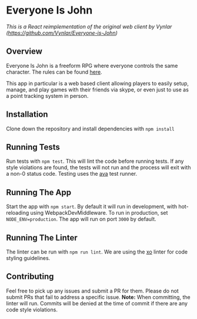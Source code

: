 # Everyone Is John
_This is a React reimplementation of the original web client by Vynlar (https://github.com/Vynlar/Everyone-is-John)_

## Overview
Everyone Is John is a freeform RPG where everyone controls the same character. The rules can be found [here](https://1d4chan.org/images/7/70/EVERYONE_IS_JOHN.png).

This app in particular is a web based client allowing players to easily setup, manage, and play games with their friends via skype, or even just to use as a point tracking system in person.

## Installation
Clone down the repository and install dependencies with `npm install`

## Running Tests
Run tests with `npm test`. This will lint the code before running tests. If any style violations are found, the tests will not run and the process will exit with a non-0 status code. Testing uses the [ava](https://github.com/avajs/ava) test runner.

## Running The App
Start the app with `npm start`. By default it will run in development, with hot-reloading using WebpackDevMiddleware. To run in production, set `NODE_ENV=production`. The app will run on port `3000` by default.

## Running The Linter
The linter can be run with `npm run lint`. We are using the [xo](https://github.com/xojs/xo) linter for code styling guidelines.

## Contributing
Feel free to pick up any issues and submit a PR for them. Please do not submit PRs that fail to address a specific issue. **Note:** When committing, the linter will run. Commits will be denied at the time of commit if there are any code style violations.
